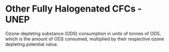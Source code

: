 # Other Fully Halogenated CFCs - UNEP

Ozone-depleting substance (ODS) consumption in units of tonnes of ODS, which is the amount of ODS consumed, multiplied by their respective ozone depleting potential value.